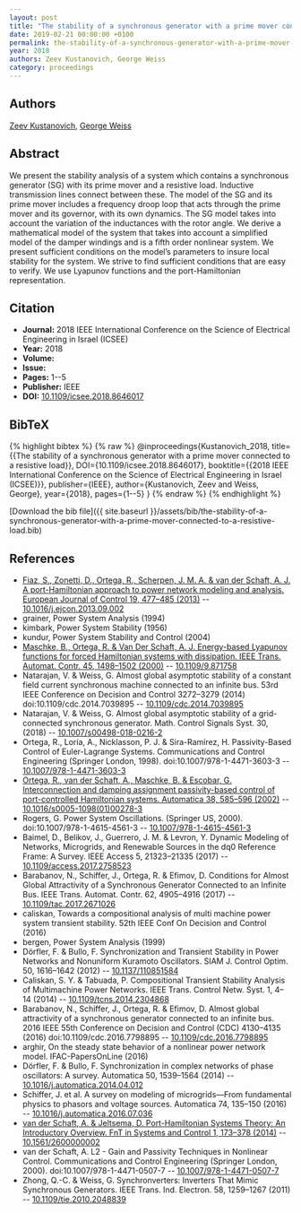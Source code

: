 ```yaml
---
layout: post
title: "The stability of a synchronous generator with a prime mover connected to a resistive load"
date: 2019-02-21 00:00:00 +0100
permalink: the-stability-of-a-synchronous-generator-with-a-prime-mover-connected-to-a-resistive-load
year: 2018
authors: Zeev Kustanovich, George Weiss
category: proceedings
---
```

 
## Authors
[Zeev Kustanovich](authors/zeev-kustanovich), [George Weiss](authors/george-weiss)
 
## Abstract
We present the stability analysis of a system which contains a synchronous generator (SG) with its prime mover and a resistive load. Inductive transmission lines connect between these. The model of the SG and its prime mover includes a frequency droop loop that acts through the prime mover and its governor, with its own dynamics. The SG model takes into account the variation of the inductances with the rotor angle. We derive a mathematical model of the system that takes into account a simplified model of the damper windings and is a fifth order nonlinear system. We present sufficient conditions on the model’s parameters to insure local stability for the system. We strive to find sufficient conditions that are easy to verify. We use Lyapunov functions and the port-Hamiltonian representation.
 
## Citation
- **Journal:** 2018 IEEE International Conference on the Science of Electrical Engineering in Israel (ICSEE)
- **Year:** 2018
- **Volume:** 
- **Issue:** 
- **Pages:** 1--5
- **Publisher:** IEEE
- **DOI:** [10.1109/icsee.2018.8646017](https://doi.org/10.1109/icsee.2018.8646017)
 
## BibTeX
{% highlight bibtex %}
{% raw %}
@inproceedings{Kustanovich_2018,
  title={{The stability of a synchronous generator with a prime mover connected to a resistive load}},
  DOI={10.1109/icsee.2018.8646017},
  booktitle={{2018 IEEE International Conference on the Science of Electrical Engineering in Israel (ICSEE)}},
  publisher={IEEE},
  author={Kustanovich, Zeev and Weiss, George},
  year={2018},
  pages={1--5}
}
{% endraw %}
{% endhighlight %}
 
[Download the bib file]({{ site.baseurl }}/assets/bib/the-stability-of-a-synchronous-generator-with-a-prime-mover-connected-to-a-resistive-load.bib)
 
## References
- [Fiaz, S., Zonetti, D., Ortega, R., Scherpen, J. M. A. & van der Schaft, A. J. A port-Hamiltonian approach to power network modeling and analysis. European Journal of Control 19, 477–485 (2013)](a-port-hamiltonian-approach-to-power-network-modeling-and-analysis) -- [10.1016/j.ejcon.2013.09.002](https://doi.org/10.1016/j.ejcon.2013.09.002)
- grainer, Power System Analysis (1994)
- kimbark, Power System Stability (1956)
- kundur, Power System Stability and Control (2004)
- [Maschke, B., Ortega, R. & Van Der Schaft, A. J. Energy-based Lyapunov functions for forced Hamiltonian systems with dissipation. IEEE Trans. Automat. Contr. 45, 1498–1502 (2000)](energy-based-lyapunov-functions-for-forced-hamiltonian-systems-with-dissipation) -- [10.1109/9.871758](https://doi.org/10.1109/9.871758)
- Natarajan, V. & Weiss, G. Almost global asymptotic stability of a constant field current synchronous machine connected to an infinite bus. 53rd IEEE Conference on Decision and Control 3272–3279 (2014) doi:10.1109/cdc.2014.7039895 -- [10.1109/cdc.2014.7039895](https://doi.org/10.1109/cdc.2014.7039895)
- Natarajan, V. & Weiss, G. Almost global asymptotic stability of a grid-connected synchronous generator. Math. Control Signals Syst. 30, (2018) -- [10.1007/s00498-018-0216-2](https://doi.org/10.1007/s00498-018-0216-2)
- Ortega, R., Loría, A., Nicklasson, P. J. & Sira-Ramírez, H. Passivity-Based Control of Euler-Lagrange Systems. Communications and Control Engineering (Springer London, 1998). doi:10.1007/978-1-4471-3603-3 -- [10.1007/978-1-4471-3603-3](https://doi.org/10.1007/978-1-4471-3603-3)
- [Ortega, R., van der Schaft, A., Maschke, B. & Escobar, G. Interconnection and damping assignment passivity-based control of port-controlled Hamiltonian systems. Automatica 38, 585–596 (2002)](interconnection-and-damping-assignment-passivity-based-control-of-port-controlled-hamiltonian-systems) -- [10.1016/s0005-1098(01)00278-3](https://doi.org/10.1016/s0005-1098(01)00278-3)
- Rogers, G. Power System Oscillations. (Springer US, 2000). doi:10.1007/978-1-4615-4561-3 -- [10.1007/978-1-4615-4561-3](https://doi.org/10.1007/978-1-4615-4561-3)
- Baimel, D., Belikov, J., Guerrero, J. M. & Levron, Y. Dynamic Modeling of Networks, Microgrids, and Renewable Sources in the dq0 Reference Frame: A Survey. IEEE Access 5, 21323–21335 (2017) -- [10.1109/access.2017.2758523](https://doi.org/10.1109/access.2017.2758523)
- Barabanov, N., Schiffer, J., Ortega, R. & Efimov, D. Conditions for Almost Global Attractivity of a Synchronous Generator Connected to an Infinite Bus. IEEE Trans. Automat. Contr. 62, 4905–4916 (2017) -- [10.1109/tac.2017.2671026](https://doi.org/10.1109/tac.2017.2671026)
- caliskan, Towards a compositional analysis of multi machine power system transient stability. 52th IEEE Conf On Decision and Control (2016)
- bergen, Power System Analysis (1999)
- Dörfler, F. & Bullo, F. Synchronization and Transient Stability in Power Networks and Nonuniform Kuramoto Oscillators. SIAM J. Control Optim. 50, 1616–1642 (2012) -- [10.1137/110851584](https://doi.org/10.1137/110851584)
- Caliskan, S. Y. & Tabuada, P. Compositional Transient Stability Analysis of Multimachine Power Networks. IEEE Trans. Control Netw. Syst. 1, 4–14 (2014) -- [10.1109/tcns.2014.2304868](https://doi.org/10.1109/tcns.2014.2304868)
- Barabanov, N., Schiffer, J., Ortega, R. & Efimov, D. Almost global attractivity of a synchronous generator connected to an infinite bus. 2016 IEEE 55th Conference on Decision and Control (CDC) 4130–4135 (2016) doi:10.1109/cdc.2016.7798895 -- [10.1109/cdc.2016.7798895](https://doi.org/10.1109/cdc.2016.7798895)
- arghir, On the steady state behavior of a nonlinear power network model. IFAC-PapersOnLine (2016)
- Dörfler, F. & Bullo, F. Synchronization in complex networks of phase oscillators: A survey. Automatica 50, 1539–1564 (2014) -- [10.1016/j.automatica.2014.04.012](https://doi.org/10.1016/j.automatica.2014.04.012)
- Schiffer, J. et al. A survey on modeling of microgrids—From fundamental physics to phasors and voltage sources. Automatica 74, 135–150 (2016) -- [10.1016/j.automatica.2016.07.036](https://doi.org/10.1016/j.automatica.2016.07.036)
- [van der Schaft, A. & Jeltsema, D. Port-Hamiltonian Systems Theory: An Introductory Overview. FnT in Systems and Control 1, 173–378 (2014)](port-hamiltonian-systems-theory-an-introductory-overview) -- [10.1561/2600000002](https://doi.org/10.1561/2600000002)
- van der Schaft, A. L2 - Gain and Passivity Techniques in Nonlinear Control. Communications and Control Engineering (Springer London, 2000). doi:10.1007/978-1-4471-0507-7 -- [10.1007/978-1-4471-0507-7](https://doi.org/10.1007/978-1-4471-0507-7)
- Zhong, Q.-C. & Weiss, G. Synchronverters: Inverters That Mimic Synchronous Generators. IEEE Trans. Ind. Electron. 58, 1259–1267 (2011) -- [10.1109/tie.2010.2048839](https://doi.org/10.1109/tie.2010.2048839)

